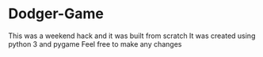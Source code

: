 # Dodger-Game

This was a weekend hack and it was built from scratch
It was created using python 3 and pygame
Feel free to make any changes 

